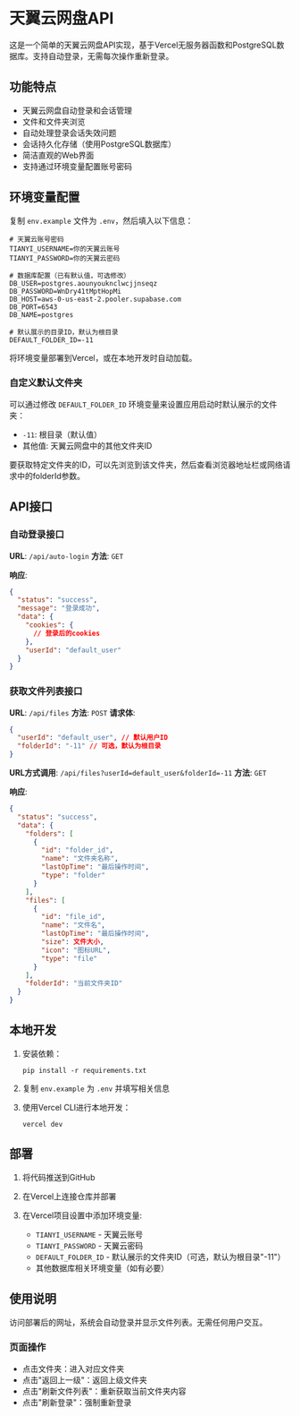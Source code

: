 # 天翼云网盘API

这是一个简单的天翼云网盘API实现，基于Vercel无服务器函数和PostgreSQL数据库。支持自动登录，无需每次操作重新登录。

## 功能特点

- 天翼云网盘自动登录和会话管理
- 文件和文件夹浏览
- 自动处理登录会话失效问题
- 会话持久化存储（使用PostgreSQL数据库）
- 简洁直观的Web界面
- 支持通过环境变量配置账号密码

## 环境变量配置

复制 `env.example` 文件为 `.env`，然后填入以下信息：

```
# 天翼云账号密码
TIANYI_USERNAME=你的天翼云账号
TIANYI_PASSWORD=你的天翼云密码

# 数据库配置（已有默认值，可选修改）
DB_USER=postgres.aounyouknclwcjjnseqz
DB_PASSWORD=WnDry41tMptHopMi
DB_HOST=aws-0-us-east-2.pooler.supabase.com
DB_PORT=6543
DB_NAME=postgres

# 默认展示的目录ID，默认为根目录
DEFAULT_FOLDER_ID=-11
```

将环境变量部署到Vercel，或在本地开发时自动加载。

### 自定义默认文件夹

可以通过修改 `DEFAULT_FOLDER_ID` 环境变量来设置应用启动时默认展示的文件夹：

- `-11`: 根目录（默认值）
- 其他值: 天翼云网盘中的其他文件夹ID

要获取特定文件夹的ID，可以先浏览到该文件夹，然后查看浏览器地址栏或网络请求中的folderId参数。

## API接口

### 自动登录接口

**URL**: `/api/auto-login`
**方法**: `GET`

**响应**:

```json
{
  "status": "success",
  "message": "登录成功",
  "data": {
    "cookies": {
      // 登录后的cookies
    },
    "userId": "default_user"
  }
}
```

### 获取文件列表接口

**URL**: `/api/files`
**方法**: `POST`
**请求体**:

```json
{
  "userId": "default_user", // 默认用户ID
  "folderId": "-11" // 可选，默认为根目录
}
```

**URL方式调用**: `/api/files?userId=default_user&folderId=-11`
**方法**: `GET`

**响应**:

```json
{
  "status": "success",
  "data": {
    "folders": [
      {
        "id": "folder_id",
        "name": "文件夹名称",
        "lastOpTime": "最后操作时间",
        "type": "folder"
      }
    ],
    "files": [
      {
        "id": "file_id",
        "name": "文件名",
        "lastOpTime": "最后操作时间",
        "size": 文件大小,
        "icon": "图标URL",
        "type": "file"
      }
    ],
    "folderId": "当前文件夹ID"
  }
}
```

## 本地开发

1. 安装依赖：
   ```
   pip install -r requirements.txt
   ```

2. 复制 `env.example` 为 `.env` 并填写相关信息

3. 使用Vercel CLI进行本地开发：
   ```
   vercel dev
   ```

## 部署

1. 将代码推送到GitHub

2. 在Vercel上连接仓库并部署

3. 在Vercel项目设置中添加环境变量:
   - `TIANYI_USERNAME` - 天翼云账号
   - `TIANYI_PASSWORD` - 天翼云密码
   - `DEFAULT_FOLDER_ID` - 默认展示的文件夹ID（可选，默认为根目录"-11"）
   - 其他数据库相关环境变量（如有必要）

## 使用说明

访问部署后的网址，系统会自动登录并显示文件列表。无需任何用户交互。

### 页面操作

- 点击文件夹：进入对应文件夹
- 点击"返回上一级"：返回上级文件夹
- 点击"刷新文件列表"：重新获取当前文件夹内容
- 点击"刷新登录"：强制重新登录